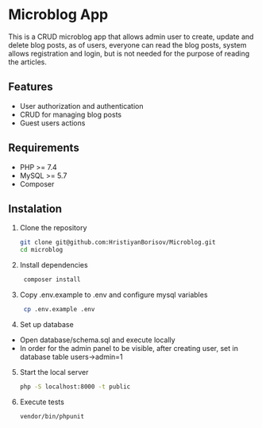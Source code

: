 # Microblog App
This is a CRUD microblog app that allows admin user to create, update and delete blog posts, 
as of users, everyone can read the blog posts, system allows registration and login, but is not needed
for the purpose of reading the articles.

## Features
- User authorization and authentication
- CRUD for managing blog posts
- Guest users actions

## Requirements
- PHP >= 7.4
- MySQL >= 5.7
- Composer

## Instalation
1. Clone the repository
    ```bash
    git clone git@github.com:HristiyanBorisov/Microblog.git
    cd microblog
   ```
2. Install dependencies
    ```bash
     composer install
   ```
3. Copy .env.example to .env and configure mysql variables
    ``` bash
     cp .env.example .env
   ```
4. Set up database
- Open database/schema.sql and execute locally
- In order for the admin panel to be visible, after creating user, set in database table users->admin=1
5. Start the local server
    ``` bash
    php -S localhost:8000 -t public
   ```
6. Execute tests
   ``` bash
   vendor/bin/phpunit
   ```
